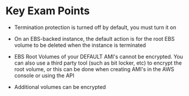 # Key Exam Points

* Termination protection is turned off by default, you must turn it on

* On an EBS-backed instance, the default action is for the root EBS volume to be deleted when the instance is terminated

* EBS Root Volumes of your DEFAULT AMI's cannot be encrypted.  You can also use a third party tool (such as bit locker, etc) to encrypt the root volume, or this can be done when creating AMI's in the AWS console or using the API

* Additional volumes can be encrypted